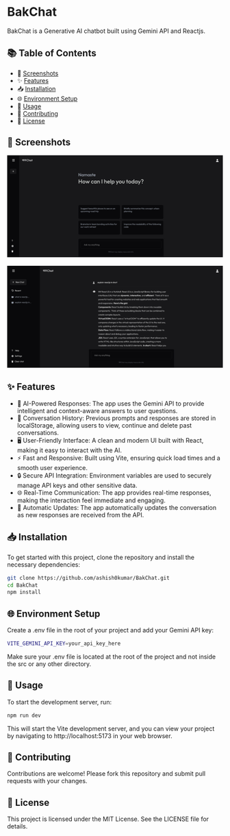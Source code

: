 # BakChat
BakChat is a Generative AI chatbot built using Gemini API and Reactjs.

## 📚 Table of Contents

- 📸 [Screenshots](#screenshots)
- ✨ [Features](#features)
- 📥 [Installation](#installation)
- 🌐 [Environment Setup](#environment-setup)
- 🚀 [Usage](#usage)
- 🤝 [Contributing](#contributing)
- 📜 [License](#license)

## 📸 Screenshots

![ss1](screenshots/1.png)
<br/><br/>
![ss2](screenshots/2.png)

## ✨ Features

- 🤖 AI-Powered Responses: The app uses the Gemini API to provide intelligent and context-aware answers to user questions.
- 💬 Conversation History: Previous prompts and responses are stored in localStorage, allowing users to view, continue and delete past conversations.
- 🖥️ User-Friendly Interface: A clean and modern UI built with React, making it easy to interact with the AI.
- ⚡ Fast and Responsive: Built using Vite, ensuring quick load times and a smooth user experience.
- 🔒 Secure API Integration: Environment variables are used to securely manage API keys and other sensitive data.
- 🌐 Real-Time Communication: The app provides real-time responses, making the interaction feel immediate and engaging.
- 🔄 Automatic Updates: The app automatically updates the conversation as new responses are received from the API.

## 📥 Installation

To get started with this project, clone the repository and install the necessary dependencies:

```bash
git clone https://github.com/ashish0kumar/BakChat.git
cd BakChat
npm install
```

## 🌐 Environment Setup

Create a .env file in the root of your project and add your Gemini API key:

```bash
VITE_GEMINI_API_KEY=your_api_key_here
```
Make sure your .env file is located at the root of the project and not inside the src or any other directory.

## 🚀 Usage

To start the development server, run:
```bash
npm run dev
```
This will start the Vite development server, and you can view your project by navigating to http://localhost:5173 in your web browser.

## 🤝 Contributing

Contributions are welcome! Please fork this repository and submit pull requests with your changes.

## 📜 License

This project is licensed under the MIT License. See the LICENSE file for details.
